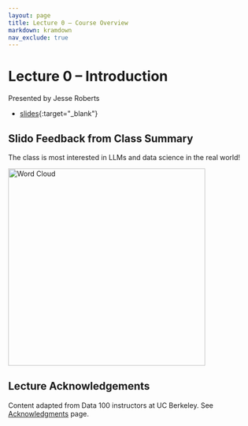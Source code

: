```yaml
---
layout: page
title: Lecture 0 – Course Overview
markdown: kramdown
nav_exclude: true
---
```


# Lecture 0 – Introduction

Presented by Jesse Roberts


- [slides](https://docs.google.com/presentation/d/1WpQ4Y49L_cKJ3uyF6irlWu_X0-6qBQm97-UvR3hLCsk/edit?usp=sharing){:target="_blank"}
<!-- - [code](https://data100.datahub.berkeley.edu/hub/user-redirect/git-pull?repo=https%3A%2F%2Fgithub.com%2FDS-100%2Ffa24-student&urlpath=lab%2Ftree%2Ffa24-student%2Flecture%2Flec01%2Flec01.ipynb&branch=main){:target="_blank"} -->
<!-- - [code HTML](../../resources/assets/lectures/lec01/lec01.html) -->


## Slido Feedback from Class Summary

The class is most interested in LLMs and data science in the real world!

<img src="./../../resources/assets/images/Interests.jpg" alt="Word Cloud" width="400"/>



## Lecture Acknowledgements

Content adapted from Data 100 instructors at UC Berkeley. See [Acknowledgments](../../acks) page.
